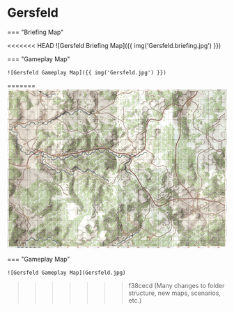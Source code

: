 # Gersfeld

=== "Briefing Map"

<<<<<<< HEAD
    ![Gersfeld Briefing Map]({{ img('Gersfeld.briefing.jpg') }})

=== "Gameplay Map"

    ![Gersfeld Gameplay Map]({{ img('Gersfeld.jpg') }})
=======
    ![Gersfeld Briefing Map](Gersfeld.briefing.jpg)

=== "Gameplay Map"

    ![Gersfeld Gameplay Map](Gersfeld.jpg)
>>>>>>> f38cecd (Many changes to folder structure, new maps, scenarios, etc.)
